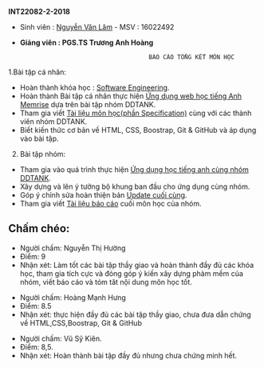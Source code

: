 **INT22082-2-2018**

+ Sinh viên : [Nguyễn Văn Lâm](https://github.com/godturtle48)  - MSV : 16022492

+ **Giảng viên : PGS.TS Trương Anh Hoàng**
                                
                                          BÁO CÁO TỔNG KẾT MÔN HỌC

1.Bài tập cá nhân:
+	Hoàn thành khóa học : [Software Engineering](https://github.com/truonganhhoang/INT2208-2-2018/tree/master/NguyenVanLam/BaiTapTuan9-12).
+	Hoàn thành Bài tập cá nhân thực hiện [Ứng dụng web học tiếng Anh Memrise](https://github.com/truonganhhoang/INT2208-2-2018/tree/master/nhom-DDTANK) dựa trên bài tập nhóm DDTANK.
+	Tham gia viết [Tài liệu môn học(phần Specification)](https://docs.google.com/document/d/1a4i_31R8WBUAnF91syr1FwBpKoAiTY6rEJt1xWjb74M/edit#heading=h.nzv2vaiffe4k) cùng với các thành viên nhóm DDTANK.
+	Biết kiến thức cơ bản về HTML, CSS, Boostrap, Git & GitHub và áp dụng vào bài tập.
2. Bài tập nhóm:
+	Tham gia vào quá trình thực hiện [Ứng dụng học tiếng anh cùng nhóm DDTANK](https://github.com/truonganhhoang/INT2208-2-2018/tree/master/nhom-DDTANK).
+	Xây dựng và lên ý tưởng bộ khung ban đầu cho ứng dụng cùng nhóm.
+	Góp ý chỉnh sửa hoàn thiện bản [Update cuối cùng](https://github.com/truonganhhoang/INT2208-2-2018/tree/master/nhom-DDTANK).
+	Tham gia viết [Tài liệu báo cáo](https://docs.google.com/document/d/1qLR-qvxi7L6LPCddOGcklxoBS2ZtSFLXLnNQ_AM5NvE/edit) cuối môn học của nhóm.

## Chấm chéo:
+ Người chấm: Nguyễn Thị Hường
+ Điểm: 9
+ Nhận xét: Làm tốt các bài tập thầy giao và hoàn thành đầy đủ các khóa học, tham gia tích cực và đóng góp ý kiến xây dựng phàm mềm của nhóm, viết báo cáo và tóm tăt nội dung môn học tốt.

- Người chấm: Hoàng Mạnh Hưng
- Điểm: 8.5
- Nhận xét: thực hiện đầy đủ các bài tập thầy giao, chưa đưa dẫn chứng về HTML,CSS,Boostrap, Git & GitHub

*	Người chấm: Vũ Sỹ Kiên.
*	Điểm: 8,5.
* Nhận xét: Hoàn thành bài tập đầy đủ nhưng chưa chứng minh hết.
